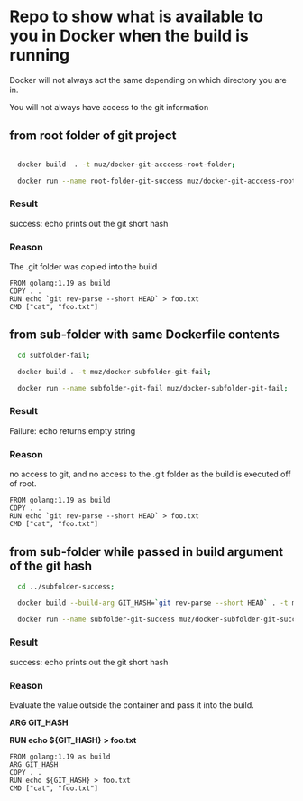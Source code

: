# Repo to show what is available to you in Docker when the build is running

Docker will not always act the same depending on which directory you are in.

You will not always have access to the git information

## from root folder of git project
```bash

  docker build  . -t muz/docker-git-acccess-root-folder;

  docker run --name root-folder-git-success muz/docker-git-acccess-root-folder;
```

### Result

success: echo prints out the git short hash

### Reason

The .git folder was copied into the build

```docker
FROM golang:1.19 as build
COPY . .
RUN echo `git rev-parse --short HEAD` > foo.txt
CMD ["cat", "foo.txt"]
```

## from sub-folder with same Dockerfile contents

```bash
  cd subfolder-fail;

  docker build . -t muz/docker-subfolder-git-fail;

  docker run --name subfolder-git-fail muz/docker-subfolder-git-fail;
```
### Result

Failure: echo returns empty string

### Reason

no access to git, and no access to the .git folder as the build is executed off of root.

```docker
FROM golang:1.19 as build
COPY . .
RUN echo `git rev-parse --short HEAD` > foo.txt
CMD ["cat", "foo.txt"]
```


## from sub-folder while passed in build argument of the git hash

```bash
  cd ../subfolder-success;

  docker build --build-arg GIT_HASH=`git rev-parse --short HEAD` . -t muz/docker-subfolder-git-success;

  docker run --name subfolder-git-success muz/docker-subfolder-git-success;
```


### Result

success: echo prints out the git short hash

### Reason

Evaluate the value outside the container and pass it into the build.

**ARG GIT_HASH**

**RUN echo ${GIT_HASH} > foo.txt**

```docker
FROM golang:1.19 as build
ARG GIT_HASH
COPY . .
RUN echo ${GIT_HASH} > foo.txt
CMD ["cat", "foo.txt"]
```
